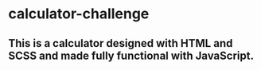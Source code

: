 # calculator-challenge
## This is a calculator designed with HTML and SCSS and made fully functional with JavaScript.

